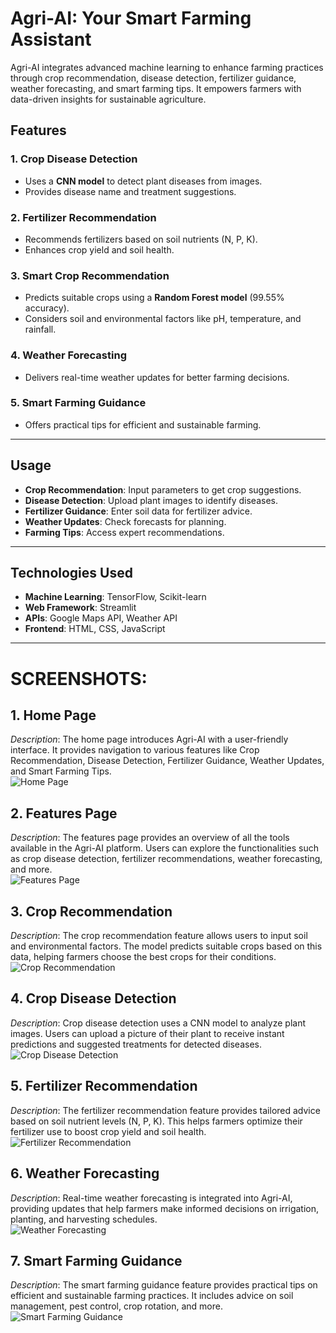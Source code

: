 # Agri-AI: Your Smart Farming Assistant

Agri-AI integrates advanced machine learning to enhance farming practices through crop recommendation, disease detection, fertilizer guidance, weather forecasting, and smart farming tips. It empowers farmers with data-driven insights for sustainable agriculture.

## Features

### 1. **Crop Disease Detection**
- Uses a **CNN model** to detect plant diseases from images.
- Provides disease name and treatment suggestions.

### 2. **Fertilizer Recommendation**
- Recommends fertilizers based on soil nutrients (N, P, K).
- Enhances crop yield and soil health.

### 3. **Smart Crop Recommendation**
- Predicts suitable crops using a **Random Forest model** (99.55% accuracy).
- Considers soil and environmental factors like pH, temperature, and rainfall.

### 4. **Weather Forecasting**
- Delivers real-time weather updates for better farming decisions.

### 5. **Smart Farming Guidance**
- Offers practical tips for efficient and sustainable farming.

---

## Usage

- **Crop Recommendation**: Input parameters to get crop suggestions.
- **Disease Detection**: Upload plant images to identify diseases.
- **Fertilizer Guidance**: Enter soil data for fertilizer advice.
- **Weather Updates**: Check forecasts for planning.
- **Farming Tips**: Access expert recommendations.

---
## Technologies Used

- **Machine Learning**: TensorFlow, Scikit-learn  
- **Web Framework**: Streamlit  
- **APIs**: Google Maps API, Weather API  
- **Frontend**: HTML, CSS, JavaScript  

---

# SCREENSHOTS:

## 1. Home Page  
*Description*: The home page introduces Agri-AI with a user-friendly interface. It provides navigation to various features like Crop Recommendation, Disease Detection, Fertilizer Guidance, Weather Updates, and Smart Farming Tips.  
![Home Page](screenshots/HOMEPAGE.png)

## 2. Features Page  
*Description*: The features page provides an overview of all the tools available in the Agri-AI platform. Users can explore the functionalities such as crop disease detection, fertilizer recommendations, weather forecasting, and more.  
![Features Page](screenshots/FEATURES.png)

## 3. Crop Recommendation  
*Description*: The crop recommendation feature allows users to input soil and environmental factors. The model predicts suitable crops based on this data, helping farmers choose the best crops for their conditions.  
![Crop Recommendation](screenshots/CROPR.png)

## 4. Crop Disease Detection  
*Description*: Crop disease detection uses a CNN model to analyze plant images. Users can upload a picture of their plant to receive instant predictions and suggested treatments for detected diseases.  
![Crop Disease Detection](screenshots/CROPD.png)

## 5. Fertilizer Recommendation  
*Description*: The fertilizer recommendation feature provides tailored advice based on soil nutrient levels (N, P, K). This helps farmers optimize their fertilizer use to boost crop yield and soil health.  
![Fertilizer Recommendation](screenshots/FERP.png)

## 6. Weather Forecasting  
*Description*: Real-time weather forecasting is integrated into Agri-AI, providing updates that help farmers make informed decisions on irrigation, planting, and harvesting schedules.  
![Weather Forecasting](screenshots/WEATHER.png)

## 7. Smart Farming Guidance  
*Description*: The smart farming guidance feature provides practical tips on efficient and sustainable farming practices. It includes advice on soil management, pest control, crop rotation, and more.  
![Smart Farming Guidance](screenshots/SMARTGUIDE.png)


